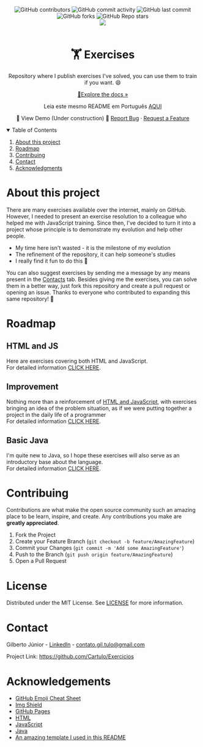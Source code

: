 <html>
<head>
</head>
<body>
<div style="text-align: center">
<img alt="GitHub contributors" src="https://img.shields.io/github/contributors/cartulo/exercicios?style=for-the-badge&color=00aeae">
<img alt="GitHub commit activity" src="https://img.shields.io/github/commit-activity/m/cartulo/exercicios?style=for-the-badge&color=00aeae">
<img alt="GitHub last commit" src="https://img.shields.io/github/last-commit/cartulo/exercicios?style=for-the-badge&color=00aeae">
<img alt="GitHub forks" src="https://img.shields.io/github/forks/cartulo/exercicios?style=for-the-badge&color=00aeae">
<img alt="GitHub Repo stars" src="https://img.shields.io/github/stars/cartulo/exercicios?style=for-the-badge&color=00aeae">
<br>
<a href="https://linkedin.com/in/gil-tulo"><img src="https://img.shields.io/badge/-LinkedIn-black.svg?style=for-the-badge&logo=linkedin&colorB=555"/></a>
<br><br>

<h1>🏋️ Exercises</h1>
<p>Repository where I publish exercises I've solved, you can use them to train if you want. 😄 </p>
<p><a href="https://github.com/cartulo/exercicios">🔎Explore the docs »</a></p>
<p>Leia este mesmo README em Português <a href="https://github.com/Cartulo/Exercicios/blob/main/README-pt.md">AQUI</a></p>
<p>
🚧 View Demo (Under construction) 🚧
<a href="https://github.com/cartulo/exercicios/issues">Report Bug</a>
·
<a href="https://github.com/cartulo/exercicios/issues">Request a Feature</a>
</p>
</div>
<details open>
<summary>Table of Contents</summary>
<ol>
    <li><a href="https://github.com/cartulo/exercicios#about-this-project">About this project</a></li>
    <li><a href="https://github.com/cartulo/exercicios#roadmap">Roadmap</a></li>
    <li><a href="https://github.com/cartulo/exercicios#contribuing">Contribuing</a></li>
    <li><a href="https://github.com/cartulo/exercicios#contact">Contact</a></li>
    <li><a href="https://github.com/cartulo/exercicios#acknowledgments">Acknowledgments</a></li>
</ol>
</details>

<h1>About this project</h1>
<p>
    There are many exercises available over the internet, mainly on GitHub. However, I needed to present an exercise resolution to a colleague who helped me with JavaScript training. Since then, I’ve decided to turn it into a project whose principle is to demonstrate my evolution and help other people. 
</p>
<ul>
    <li>My time here isn't wasted - it is the milestone of my evolution</li>
    <li>The refinement of the repository, it can help someone's studies</li>
    <li>I really find it fun to do this 🤣</li>
</ul>
<p> 
    You can also suggest exercises by sending me a message by any means present in the <a href="https://github.com/cartulo/exercicios#contact">Contacts</a> tab. Besides giving me the exercises, you can solve them in a better way, just fork this repository and create a pull request or opening an issue.
    Thanks to everyone who contributed to expanding this same repository! 🎉
 </p>

<h1>Roadmap</h1>
<h2>HTML and JS</h2>
<p>Here are exercises covering both HTML and JavaScript. <br>
For detailed information <a href="https://github.com/Cartulo/Exercicios/blob/main/HTML%20e%20JS/README-en.md">CLICK HERE</a>.</p>
<h2>Improvement </h2>
<p>Nothing more than a reinforcement of <a href="https://github.com/cartulo/exercicios#HTML-and-JS">HTML and JavaScript</a>, with exercises bringing an idea of the problem situation, as if we were putting together a project in the daily life of a programmer <br>
For detailed information <a href="https://github.com/Cartulo/Exercicios/blob/main/Aperfeicoamento/README-en.md">CLICK HERE</a>.</p>
<h2>Basic Java</h2>
<p>I'm quite new to Java, so I hope these exercises will also serve as an introductory base about the language. <br>
For detailed information <a href="https://github.com/Cartulo/Exercicios/blob/main/Java%20Basico/README-en.md">CLICK HERE</a>.</p>

<h1>Contribuing</h1>
<p>
    Contributions are what make the open source community such an amazing place to be learn, inspire, and create. Any contributions you make are <strong>greatly appreciated</strong>.
</p>
<ol>
    <li>Fork the Project</li>
    <li>Create your Feature Branch (<code>git checkout -b feature/AmazingFeature</code>)</li>
    <li>Commit your Changes (<code>git commit -m 'Add some AmazingFeature'</code>)</li>
    <li>Push to the Branch (<code>git push origin feature/AmazingFeature</code>)</li>
    <li>Open a Pull Request</li>
</ol>

<h1>License</h1>
<p>Distributed under the MIT License. See <a href="https://github.com/CarTulo/Exercicios/blob/master/LICENSE.md">LICENSE</a> for more information.</p>

<h1>Contact</h1>
<p>Gilberto Júnior - <a href="linkedin.com/in/gil-tulo/">LinkedIn</a> - <a href="mailto:contato.gil.tulo@gmail.com">contato.gil.tulo@gmail.com</a></p>
<p>Project Link: <a href="https://github.com/Cartulo/Exercicios#readme-en">https://github.com/Cartulo/Exercicios</a></p>

<h1>Acknowledgements</h1>
<ul>
    <li><a href="https://www.webpagefx.com/tools/emoji-cheat-sheet">GitHub Emoji Cheat Sheet</a></li>
    <li><a href="https://shields.io">Img Shield</a></li>
    <li><a href="https://pages.github.com">GitHub Pages</a></li>
    <li><a href="https://www.w3schools.com/html/html_intro.asp">HTML</a></li>
    <li><a href="https://developer.mozilla.org/en-US/docs/Web/JavaScript">JavaScript</a></li>
    <li><a href="https://www.oracle.com/br/java/technologies/javase-jdk8-doc-downloads.html">Java</a></li>
    <li><a href="https://github.com/othneildrew/Best-README-Template#about-the-project">An amazing template I used in this README</a></li>
</ul>
</body>
</html>

